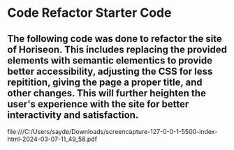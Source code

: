 # Code Refactor Starter Code

## The following code was done to refactor the site of Horiseon. This includes replacing the provided elements with semantic elementics to provide better accessibility, adjusting the CSS for less repitition, giving the page a proper title, and other changes. This will further heighten the user's experience with the site for better interactivity and satisfaction.

file:///C:/Users/sayde/Downloads/screencapture-127-0-0-1-5500-index-html-2024-03-07-11_49_58.pdf
